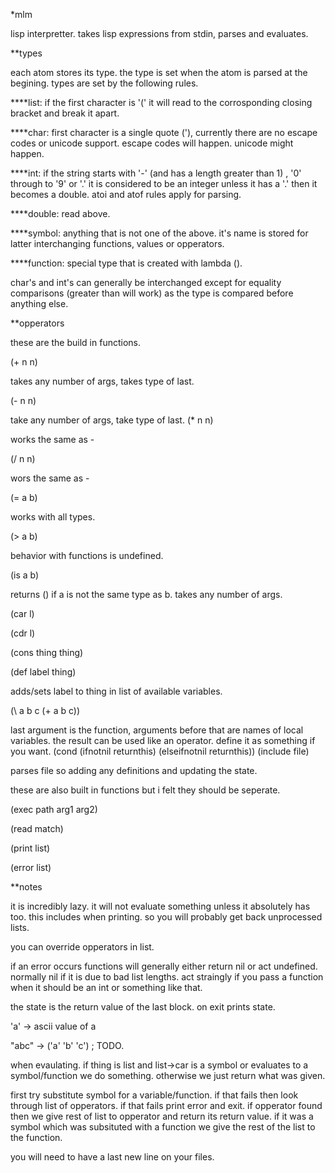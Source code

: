 *mlm


lisp interpretter.
takes lisp expressions from stdin, parses and evaluates.

**types


each atom stores its type. the type is set when the atom is parsed at 
the begining. types are set by the following rules.

****list:
if the first character is '(' it will read to the corrosponding
closing bracket and break it apart.

****char:
first character is a single quote ('), currently there are no
escape codes or unicode support. escape codes will happen. 
unicode might happen.

****int:
if the string starts with '-' (and has a length greater than 1)
, '0' through to '9' or '.' it is considered to be an integer 
unless it has a '.' then it becomes a double. atoi and atof rules
apply for parsing.

****double:	
read above.

****symbol:	
anything that is not one of the above. it's name is stored for
latter interchanging functions, values or opperators.

****function: 
special type that is created with lambda (\). 

char's and int's can generally be interchanged except for equality comparisons 
(greater than will work) as the type is compared before anything else. 

**opperators

these are the build in functions.

(+ n n)
	
takes any number of args, takes type of last.

(- n n)
	
take any number of args, take type of last.
(* n n)
	
works the same as -

(/ n n)
	
wors the same as -

(= a b)
	
works with all types.

(> a b)
	
behavior with functions is undefined.

(is a b)
	
returns () if a is not the same type as b. takes any number of args.

(car l)

(cdr l)

(cons thing thing)

(def label thing)
	
adds/sets label to thing in list of available variables.

(\ a b c (+ a b c))

last argument is the function, arguments before that are
names of local variables. the result can be used like an 
operator. define it as something if you want.
(cond (ifnotnil returnthis) (elseifnotnil returnthis))
(include file)
	
parses file so adding any definitions and updating the state.

these are also built in functions but i felt they should be seperate.

(exec path arg1 arg2)

(read match)

(print list)

(error list)

**notes

it is incredibly lazy. it will not evaluate something unless it absolutely 
has too. this includes when printing. so you will probably get back unprocessed
lists.

you can override opperators in list.

if an error occurs functions will generally either return nil or act undefined.
normally nil if it is due to bad list lengths. act straingly if you pass a 
function when it should be an int or something like that.

the state is the return value of the last block.
on exit prints state.

'a' -> ascii value of a

"abc" -> ('a' 'b' 'c') ; TODO.

when evaulating.
if thing is list and list->car is a symbol or evaluates to a symbol/function
we do something. otherwise we just return what was given.

first try substitute symbol for a variable/function. if that fails then 
look through list of opperators. if that fails print error and exit. if 
opperator found then we give rest of list to opperator and return its return 
value. if it was a symbol which was subsituted with a function we give the 
rest of the list to the function.

you will need to have a last new line on your files.